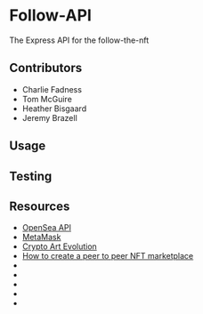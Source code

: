 # Follow-API
The Express API for the follow-the-nft

## Contributors

- Charlie Fadness
- Tom McGuire
- Heather Bisgaard
- Jeremy Brazell

## Usage

## Testing

## Resources

- [OpenSea API](https://docs.opensea.io/reference/api-overview)
- [MetaMask](https://chrome.google.com/webstore/detail/metamask/nkbihfbeogaeaoehlefnkodbefgpgknn)
- [Crypto Art Evolution](https://youtu.be/2D6iqZLKhLY)
- [How to create a peer to peer NFT marketplace](https://docs.tatum.io/tutorials/how-to-create-a-peer-to-peer-nft-marketplace)
- []()
- []()
- []()
- []()
- []()
